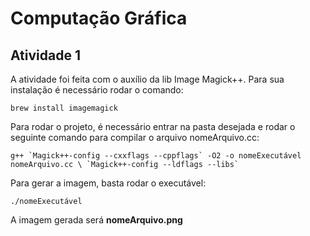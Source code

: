 # Computação Gráfica

## Atividade 1 
A atividade foi feita com o auxílio da lib Image Magick++. Para sua instalação é necessário rodar o comando:
```
brew install imagemagick
```
Para rodar o projeto, é necessário entrar na pasta desejada e rodar o seguinte comando para compilar o arquivo nomeArquivo.cc:
```
g++ `Magick++-config --cxxflags --cppflags` -O2 -o nomeExecutável nomeArquivo.cc \ `Magick++-config --ldflags --libs`
```
Para gerar a imagem, basta rodar o executável:
```
./nomeExecutável
```
A imagem gerada será **nomeArquivo.png**
